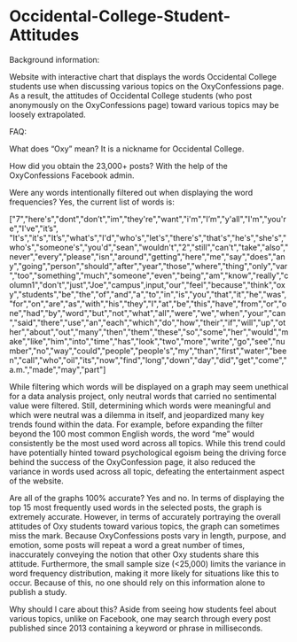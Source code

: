 # Occidental-College-Student-Attitudes
Background information:

Website with interactive chart that displays the words Occidental College students use when discussing various topics on the OxyConfessions page. As a result, the attitudes of Occidental College students (who post anonymously on the OxyConfessions page) toward various topics may be loosely extrapolated.

FAQ:

What does “Oxy” mean?
It is a nickname for Occidental College.

How did you obtain the 23,000+ posts?
With the help of the OxyConfessions Facebook admin.

Were any words intentionally filtered out when displaying the word frequencies?
Yes, the current list of words is:

["7","here's","dont","don’t","im","they're","want","i'm","I’m","y'all","I'm","you're","I've","it’s", "It's","it's","It’s","what's","I'd","who's","let's","there's","that's","he's","she's","who's","someone's","you'd","sean","wouldn't","2","still","can't","take","also","never","every","please","isn","around","getting","here","me","say","does","any","going","person","should","after","year","those","where","thing","only","var","too","something","much","someone","even","being","am","know","really","column1","don't","just","Joe","campus",input,"our","feel","because","think","oxy","students","be","the","of","and","a","to","in","is","you","that","it","he","was","for","on","are","as","with","his","they","I","at","be","this","have","from","or","one","had","by","word","but","not","what","all","were","we","when","your","can","said","there","use","an","each","which","do","how","their","if","will","up","other","about","out","many","then","them","these","so","some","her","would","make","like","him","into","time","has","look","two","more","write","go","see","number","no","way","could","people","people's","my","than","first","water","been","call","who","oil","its","now","find","long","down","day","did","get","come","a.m.","made","may","part"]

While filtering which words will be displayed on a graph may seem unethical for a data analysis project, only neutral words that carried no sentimental value were filtered. Still, determining which words were meaningful and which were neutral was a dilemma in itself, and jeopardized many key trends found within the data. For example, before expanding the filter beyond the 100 most common English words, the word “me” would consistently be the most used word across all topics. While this trend could have potentially hinted toward psychological egoism being the driving force behind the success of the OxyConfession page, it also reduced the variance in words used across all topic, defeating the entertainment aspect of the website.

Are all of the graphs 100% accurate?
Yes and no. In terms of displaying the top 15 most frequently used words in the selected posts, the graph is extremely accurate. However, in terms of accurately portraying the overall attitudes of Oxy students toward various topics, the graph can sometimes miss the mark. Because OxyConfessions posts vary in length, purpose, and emotion, some posts will repeat a word a great number of times, inaccurately conveying the notion that other Oxy students share this attitude. Furthermore, the small sample size (<25,000) limits the variance in word frequency distribution, making it more likely for situations like this to occur. Because of this, no one should rely on this information alone to publish a study.

Why should I care about this?
Aside from seeing how students feel about various topics, unlike on Facebook, one may search through every post published since 2013 containing a keyword or phrase in milliseconds.

